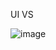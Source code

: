 UI VS

![image](https://user-images.githubusercontent.com/59821534/215758831-635dcbb6-09a9-4790-8101-2a5eccac5eb3.png)
